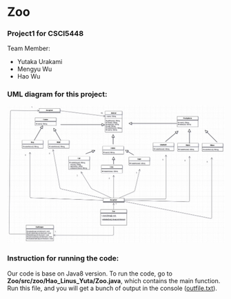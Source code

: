 # Zoo
### Project1 for CSCI5448

Team Member: 
* Yutaka Urakami
* Mengyu Wu
* Hao Wu 

### UML diagram for this project:
![UML](UML.jpg)

### Instruction for running the code:
Our code is base on Java8 version. To run the code, go to **Zoo/src/zoo/Hao_Linus_Yuta/Zoo.java**, which contains the main function. Run this file, and you will get a bunch of output in the console ([outfile.txt](/outfile.txt)).


